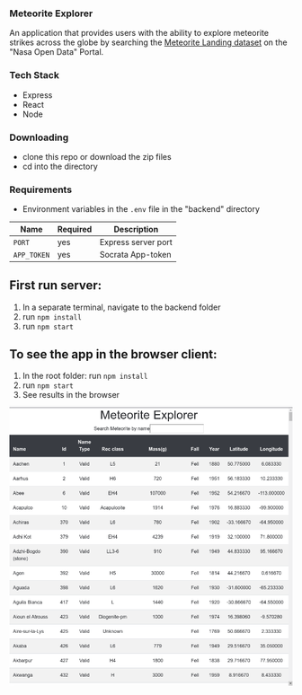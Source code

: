 ### Meteorite Explorer

An application that provides users with the ability to explore meteorite strikes across the globe by searching the [Meteorite Landing dataset](https://data.nasa.gov/Space-Science/Meteorite-Landings/gh4g-9sfh) on the "Nasa Open Data" Portal.

### Tech Stack

- Express
- React
- Node

### Downloading

- clone this repo or download the zip files
- cd into the directory

### Requirements

- Environment variables in the `.env` file in the "backend" directory

| Name        | Required | Description         |
| ----------- | -------- | ------------------- |
| `PORT`      | yes      | Express server port |
| `APP_TOKEN` | yes      | Socrata App-token   |

## First run server:

1. In a separate terminal, navigate to the backend folder
2. run `npm install`
3. run `npm start`

## To see the app in the browser client:

1. In the root folder: run `npm install`
2. run `npm start`
3. See results in the browser

![screenshot](./screenshot.png)
